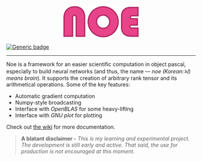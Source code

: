 <div align="center">
<img src="assets/noe-txt.png" alt="logo" width="200px"></img>
</div>

<p align="center">
  
[![Generic badge](https://img.shields.io/badge/license-MIT-green.svg)](https://shields.io/)

</p>

***

Noe is a framework for an easier scientific computation in object pascal, especially to build neural networks (and thus, the name — *noe (Korean:뇌) means brain*). It supports the creation of arbitrary rank tensor and its arithmetical operations. Some of the key features:
- Automatic gradient computation
- Numpy-style broadcasting
- Interface with *OpenBLAS* for some heavy-lifting
- Interface with *GNU plot* for plotting

Check out [the wiki](https://github.com/ariaghora/noe/wiki) for more documentation.

> **A blatant disclaimer -** *This is my learning and experimental project. The development is still early and active. That said, the use for production is not encouraged at this moment.*
